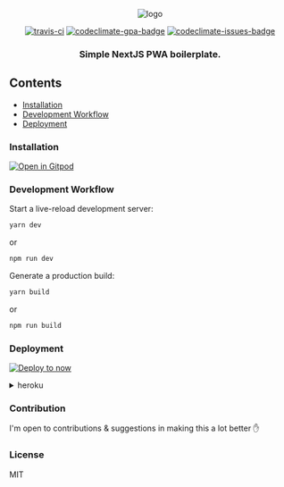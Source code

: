 <p align="center">
<img src="logo.png" alt="logo"/>
<p align="center"><a href="https://travis-ci.org/ooade/NextSimpleStarter"><img src="https://travis-ci.org/ooade/NextSimpleStarter.svg?branch=master" alt="travis-ci"/></a> <a href="https://codeclimate.com/github/ooade/NextSimpleStarter/badges"><img src="https://codeclimate.com/github/ooade/NextSimpleStarter/badges/gpa.svg" alt="codeclimate-gpa-badge"/></a> <a href="https://codeclimate.com/github/ooade/NextSimpleStarter"><img src="https://codeclimate.com/github/ooade/NextSimpleStarter/badges/issue_count.svg" alt="codeclimate-issues-badge"/></a><br/>
<h3 align="center">Simple NextJS PWA boilerplate.</h3></p>
</p>

## Contents

- [Installation](#installation)
- [Development Workflow](#development-workflow)
- [Deployment](#deployment)

### Installation

[![Open in Gitpod](https://gitpod.io/button/open-in-gitpod.svg)](https://gitpod.io/#https://github.com/gitpod-io/NextSimpleStarter)

### Development Workflow
Start a live-reload development server:
```sh
yarn dev
```
or
```sh
npm run dev
```

Generate a production build:
```sh
yarn build
```
or
```sh
npm run build
```
### Deployment
[![Deploy to now](https://deploy.now.sh/static/button.svg)](https://deploy.now.sh/?repo=https://github.com/ooade/NextSimpleStarter)

<details>
	<summary>heroku</summary>
	Just follow <a href="https://github.com/mars/heroku-nextjs">Mars's Guide</a> and you're good to go :clap:
</details>

### Contribution
I'm open to contributions & suggestions in making this a lot better :hand:

### License
MIT
